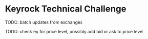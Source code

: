 # Keyrock Technical Challenge

TODO: batch updates from exchanges

TODO: check eq for price level, possibly add bid or ask to price level